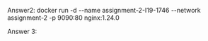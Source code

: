 

Answer2:
docker run -d --name assignment-2-I19-1746 --network assignment-2 -p 9090:80 nginx:1.24.0

Answer 3:

